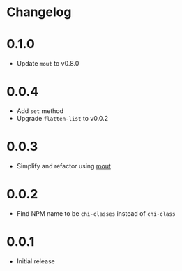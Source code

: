 # Changelog

# 0.1.0

 * Update `mout` to v0.8.0

# 0.0.4

 * Add `set` method
 * Upgrade `flatten-list` to v0.0.2

# 0.0.3

 * Simplify and refactor using [mout](http://moutjs.com/)

# 0.0.2

 * Find NPM name to be `chi-classes` instead of `chi-class`

# 0.0.1

 * Initial release

